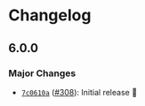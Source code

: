 # Changelog

## 6.0.0

### Major Changes

- [`7c0610a`](https://github.com/capawesome-team/capacitor-plugins/commit/7c0610a804afe1dd9642ded44852962a2e81e731) ([#308](https://github.com/capawesome-team/capacitor-plugins/pull/308)): Initial release 🎉
